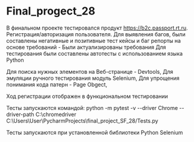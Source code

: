 # Final_progect_28

В финальном проекте тестировался продукт https://b2c.passport.rt.ru. Регистрация/авторизация пользователя. 
Для выявления багов, были составлены негативные и позитивные тест кейсы и баг репорты на основе требований - 
Были актуализированы требования 
Для тестирования были составлены автотесты с  использованием  языка Python 

Для поиска нужных элементов на Веб-странице - Devtools,
Для эмуляции ручного тестирования модуль Selenium, 
Для упрощения понимания кода патерн - Page Obgect,

Ход регистрации отображен в функциональном тестировании

Тесты запускаются командой: python -m pytest -v --driver Chrome --driver-path C:\chromedriver C:\Users\User\PycharmProjects\final_project_SF_28/Tests.py

Тесты запускаются при установленной библиотеки Python Selenium

